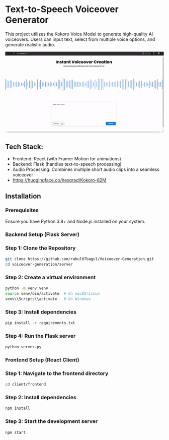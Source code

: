# Text-to-Speech Voiceover Generator

This project utilizes the Kokoro Voice Model to generate high-quality AI voiceovers. Users can input text, select from multiple voice options, and generate realistic audio.

![Demo](https://github.com/rahul07bagul/Voiceover-Generation/blob/main/project_demo.gif)

## Tech Stack:
- Frontend: React (with Framer Motion for animations)
- Backend: Flask (handles text-to-speech processing)
- Audio Processing: Combines multiple short audio clips into a seamless voiceover
- https://huggingface.co/hexgrad/Kokoro-82M
  
## Installation
### Prerequisites
Ensure you have Python 3.8+ and Node.js installed on your system.

### Backend Setup (Flask Server)
### Step 1: Clone the Repository
```sh
git clone https://github.com/rahul07bagul/Voiceover-Generation.git
cd voiceover-generation/server
```
### Step 2: Create a virtual environment 
```sh
python -m venv venv
source venv/bin/activate  # On macOS/Linux
venv\\Scripts\\activate   # On Windows
```
### Step 3: Install dependencies
```sh
pip install -r requirements.txt
```
### Step 4: Run the Flask server
```sh
python server.py
```

### Frontend Setup (React Client)
### Step 1: Navigate to the frontend directory
```sh
cd client/frontend
```
### Step 2: Install dependencies
```sh
npm install
```
### Step 3: Start the development server
```sh
npm start
```
